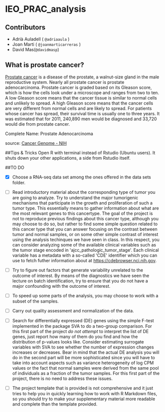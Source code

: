 # IEO_PRAC_analysis

## Contributors

* Adrià Auladell ( `@adriaaula` )
* Joan Marti ( `@joanmarticarreras` )
* David Mas(`@davidmasp`)

## What is prostate cancer?

[Prostate cancer](https://en.wikipedia.org/wiki/Prostate_cancer)
is a disease of the prostate, a walnut-size gland in the male
reproductive system.  Nearly all prostate cancer is prostate adenocarcinoma.
 Prostate cancer is graded based on its Gleason score, which is how the cells
 look under a microscope and ranges from two to ten. A low Gleason score means
 that the cancer tissue is similar to normal cells and unlikely to spread. A
 high Gleason score means that the cancer cells are very different from normal
 cells and are likely to spread. For patients whose cancer has spread, their
 survival time is usually one to three years. It was estimated that for 2011,
 240,890 men would be diagnosed and 33,720 would die from prostate cancer.

Complete Name: Prostate Adenocarcinoma

source: [Cancer Genome - NIH](http://cancergenome.nih.gov/cancersselected/prostatecancer)

##Tips & Tricks
Open R with terminal instead of Rstudio (Ubuntu users). It shuts down your other applications, a side from Rstudio itself.

##TO DO

- [x] Choose a RNA-seq data set among the ones offered in the data sets folder.
- [ ] Read introductory material about the corresponding type of tumor you are going to analyze. Try to understand the major tumorigenic mechanisms that participate in the growth and proliferation of such a tumor type. This essentially means to gather information about what are the most relevant genes to this cancertype. The goal of the project is not to reproduce previous findings about this cancer type, although you may choose to do so, but rather to find some simple question related to this cancer type that you can answer focusing on the contrast between tumor and normal samples, or on some other simple contrast of interest using the analysis techinques we have seen in class. In this respect, you can consider analyzing some of the available clinical variables such as the tumor stage encoded in 'ajcc_pathologic_tumor_stage'. Each clinical variable has a metadata with a so-called 'CDE' identifier which you can use to fetch futher information about at https://cdebrowser.nci.nih.gov.
- [ ] Try to figure out factors that generate variability unrelated to the outcome of interest. By means of the diagnostics we have seen the lecture on batch identification, try to ensure that you do not have a major confounding with the outcome of interest.
- [ ] To speed up some parts of the analysis, you may choose to work with a subset of the samples.
- [ ] Carry out quality assessment and normalization of the data.
- [ ] Search for differentially expressed (DE) genes using the simple F-test implemented in the package SVA to do a two-group comparison. For this first part of the project *do not attempt* to interpret the list of DE genes, just report how many of them do you find and how the distribution of p-values looks like. Consider estimating surrogate variables with SVA to see whether the number of expression changes increases or decreases. Bear in mind that the actual DE analysis you will do in the second part will be more sophisticated since you will have to take into account aspects such as variance heterogeneity of log CPM values or the fact that normal samples were derived from the same pool of individuals as a fraction of the tumor samples. For this first part of the project, there is no need to address these issues.
- [ ] The project template that is provided is not comprehensive and it just tries to help you in quickly learning how to work with R Markdown files, so you should try to make your supplementary material more readable and complete than the template provided.

